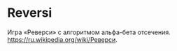 # Reversi
Игра «Реверси» с алгоритмом альфа-бета отсечения.
https://ru.wikipedia.org/wiki/Реверси.

